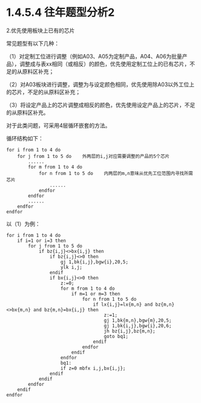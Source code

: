 # 1.4.5.4 往年题型分析2

2.优先使用板块上已有的芯片

常见题型有以下几种：

（1）对定制工位进行调整（例如A03、A05为定制产品，A04、A06为批量产品），调整成与表xx相同（或相反）的颜色，优先使用定制工位上的已有芯片，不足的从原料区补充；

（2）对A03板块进行调整，调整为与设定颜色相同，优先使用除A03以外工位上的芯片，不足的从原料区补充；

（3）将设定产品上的芯片调整成相反的颜色，优先使用设定产品上的芯片，不足的从原料区补充。



对于此类问题，可采用4层循环嵌套的方法。

循环结构如下：

```
for i from 1 to 4 do
	for j from 1 to 5 do	外两层的i,j对应需要调整的产品的5个芯片
		......
		for m from 1 to 4 do
			for n from 1 to 5 do	内两层的m,n意味从优先工位范围内寻找所需芯片
				......
			endfor
		endfor
		......
	endfor
endfor
```

以（1）为例：

```
for i from 1 to 4 do
	if i=1 or i=3 then
		for j from 1 to 5 do
			if bz{i,j}<>bx{i,j} then
				if bz{i,j}<>0 then
					gj 1,bk{i,j},bgw{i},20,5;
					ylk i,j;
				endif
				if bx{i,j}<>0 then
					z:=0;
					for m from 1 to 4 do
						if m=1 or m=3 then
							for n from 1 to 5 do
								if lx{i,j}=lx{m,n} and bz{m,n}<>bx{m,n} and bz{m,n}=bx{i,j} then
									z:=1;
									gj 1,bk{m,n},bgw{m},20,5;
									gj 1,bk{i,j},bgw{i},20,6;
									jh bz{i,j},bz{m,n};
									goto bq1;
								endif
							endfor
						endif
					endfor
					bq1:
					if z=0 mbfx i,j,bx{i,j};
				endif 
			endif
		endfor
	endif
endfor
```

